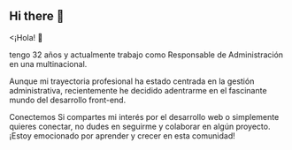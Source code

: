## Hi there 👋

<¡Hola! 👋

tengo 32 años y actualmente trabajo como Responsable de Administración en una multinacional.

Aunque mi trayectoria profesional ha estado centrada en la gestión administrativa, recientemente he decidido adentrarme en el fascinante mundo del desarrollo front-end.

Conectemos Si compartes mi interés por el desarrollo web o simplemente quieres conectar, no dudes en seguirme y colaborar en algún proyecto. ¡Estoy emocionado por aprender y crecer en esta comunidad!
